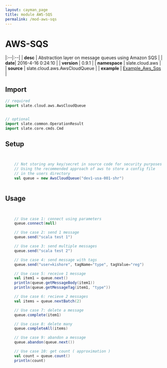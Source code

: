 ```yaml
---
layout: cayman_page
title: module AWS-SQS
permalink: /mod-aws-sqs
---
```


# AWS-SQS

|:--|:--|
| **desc** | Abstraction layer on message queues using Amazon SQS | 
| **date**| 2016-4-16 0:24:10 |
| **version** | 0.9.1  |
| **namespace** | slate.cloud.aws  |
| **source** | slate.cloud.aws.AwsCloudQueue  |
| **example** | [Example_Aws_Sqs](https://github.com/code-helix/slatekit/blob/master/src/apps/scala/slate-examples/src/main/scala/slate/examples/Example_Aws_Sqs.scala) |

## Import
```scala 
// required 
import slate.cloud.aws.AwsCloudQueue


// optional 
import slate.common.OperationResult
import slate.core.cmds.Cmd


```

## Setup
```scala


    // Not storing any key/secret in source code for security purposes
    // Using the recommended approach of aws to store a config file
    // in the users directory
    val queue = new AwsCloudQueue("dev1-usa-001-shr")
    

```

## Usage
```scala


    // Use case 1: connect using parameters
    queue.connect(null)

    // Use case 2: send 1 message
    queue.send("scala test 1")

    // Use case 3: send multiple messages
    queue.send("scala test 2")

    // Use case 4: send message with tags
    queue.send("user=kishore", tagName="type", tagValue="reg")

    // Use case 5: receive 1 message
    val item1 = queue.next()
    println(queue.getMessageBody(item1))
    println(queue.getMessageTag(item1, "type"))

    // Use case 6: recieve 2 messages
    val items = queue.nextBatch(2)

    // Use case 7: delete a message
    queue.complete(item1)

    // Use case 8: delete many
    queue.completeAll(items)

    // Use case 9: abandon a message
    queue.abandon(queue.next())

    // Use case 10: get count ( approximation )
    val count = queue.count()
    println(count)
    

```

